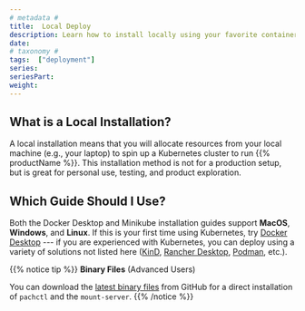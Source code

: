```yaml
---
# metadata # 
title:  Local Deploy 
description: Learn how to install locally using your favorite container solution.
date: 
# taxonomy #
tags:  ["deployment"]
series:
seriesPart: 
weight:
---
```


## What is a Local Installation? 

A local installation means that you will allocate resources from your local machine (e.g., your laptop) to spin up a Kubernetes cluster to run {{% productName %}}. This installation method is not for a production setup, but is great for personal use, testing, and product exploration.

## Which Guide Should I Use?

Both the Docker Desktop and Minikube installation guides support **MacOS**, **Windows**, and **Linux**. If this is your first time using Kubernetes, try [Docker Desktop](./docker) --- if you are experienced with Kubernetes, you can deploy using a variety of solutions not listed here ([KinD](https://kind.sigs.k8s.io/docs/user/quick-start/), [Rancher Desktop](https://docs.rancherdesktop.io/getting-started/installation/), [Podman](https://podman.io/getting-started/installation), etc.).


{{% notice tip %}}
**Binary Files** (Advanced Users)

You can download the [latest binary files](https://github.com/pachyderm/pachyderm/releases/latest) from GitHub for a direct installation of `pachctl` and the `mount-server`.
{{% /notice %}}


